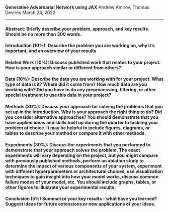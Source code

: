 **Generative Adversarial Network using JAX**
Andrew Amirov, Thomas Devries
March 24, 2022

---

#### Abstract: Briefly describe your problem, approach, and key results. Should be no more than 300 words.
    
#### Introduction (10%): Describe the problem you are working on, why it’s important, and an overview of your results
    
####  Related Work (10%): Discuss published work that relates to your project. How is your approach similar or different from others?
    
####  Data (10%): Describe the data you are working with for your project. What type of data is it? Where did it come from? How much data are you working with? Did you have to do any preprocessing, filtering, or other special treatment to use this data in your project?
    
#### Methods (30%): Discuss your approach for solving the problems that you set up in the introduction. Why is your approach the right thing to do? Did you consider alternative approaches? You should demonstrate that you have applied ideas and skills built up during the quarter to tackling your problem of choice. It may be helpful to include figures, diagrams, or tables to describe your method or compare it with other methods.
    
####  Experiments (30%): Discuss the experiments that you performed to demonstrate that your approach solves the problem. The exact experiments will vary depending on the project, but you might compare with previously published methods, perform an ablation study to determine the impact of various components of your system, experiment with different hyperparameters or architectural choices, use visualization techniques to gain insight into how your model works, discuss common failure modes of your model, etc. You should include graphs, tables, or other figures to illustrate your experimental results.
    
#### Conclusion (5%) Summarize your key results - what have you learned? Suggest ideas for future extensions or new applications of your ideas.
